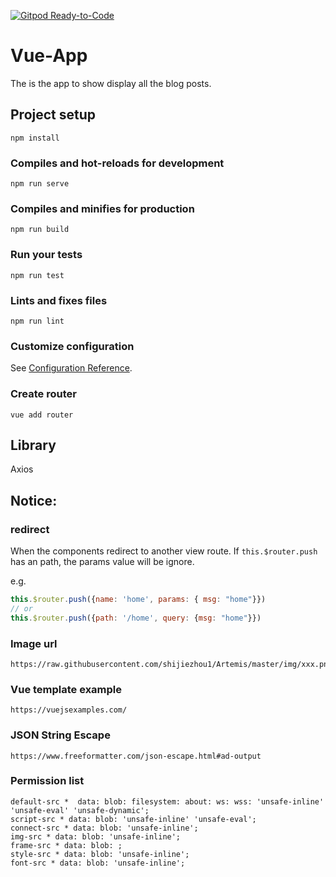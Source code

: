 [![Gitpod Ready-to-Code](https://img.shields.io/badge/Gitpod-Ready--to--Code-blue?logo=gitpod)](https://gitpod.io/#https://github.com/shijiezhou1/vue-app) 

# Vue-App

The is the app to show display all the blog posts.

## Project setup
```
npm install
```

### Compiles and hot-reloads for development
```
npm run serve
```

### Compiles and minifies for production
```
npm run build
```

### Run your tests
```
npm run test
```

### Lints and fixes files
```
npm run lint
```

### Customize configuration
See [Configuration Reference](https://cli.vuejs.org/config/).

### Create router
```
vue add router
```

## Library

Axios

## Notice: 

### redirect 

When the components redirect to another view route. If `this.$router.push` has an path, the params value will be ignore. 

e.g. 
```javascript
this.$router.push({name: 'home', params: { msg: "home"}})
// or
this.$router.push({path: '/home', query: {msg: "home"}})
```

### Image url 

```
https://raw.githubusercontent.com/shijiezhou1/Artemis/master/img/xxx.png
```

### Vue template example 

```
https://vuejsexamples.com/
```

### JSON String Escape

```
https://www.freeformatter.com/json-escape.html#ad-output
```

### Permission list

```
default-src *  data: blob: filesystem: about: ws: wss: 'unsafe-inline' 'unsafe-eval' 'unsafe-dynamic'; 
script-src * data: blob: 'unsafe-inline' 'unsafe-eval'; 
connect-src * data: blob: 'unsafe-inline'; 
img-src * data: blob: 'unsafe-inline'; 
frame-src * data: blob: ; 
style-src * data: blob: 'unsafe-inline';
font-src * data: blob: 'unsafe-inline';
```

